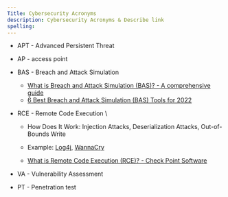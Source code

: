 ```yaml
---
Title: Cybersecurity Acronyms
description: Cybersecurity Acronyms & Describe link
spelling: 
---
```


+ APT - Advanced Persistent Threat

+ AP - access point

+ BAS - Breach and Attack Simulation
  + [What is Breach and Attack Simulation (BAS)? - A comprehensive guide](https://cloudcape.de/what-is-breach-and-attack-simulation/)
  + [6 Best Breach and Attack Simulation (BAS) Tools for 2022](https://www.comparitech.com/net-admin/best-bas-tools/)

+ RCE - Remote Code Execution \
  + How Does It Work: Injection Attacks, Deserialization Attacks, Out-of-Bounds Write
  + Example: [Log4j](https://blog.checkpoint.com/2021/12/11/protecting-against-cve-2021-44228-apache-log4j2-versions-2-14-1/), [WannaCry](https://zh.wikipedia.org/zh-tw/WannaCry)

  + [What is Remote Code Execution (RCE)? - Check Point Software](https://www.checkpoint.com/cyber-hub/cyber-security/what-is-remote-code-execution-rce/)

+ VA - Vulnerability Assessment

+ PT - Penetration test
